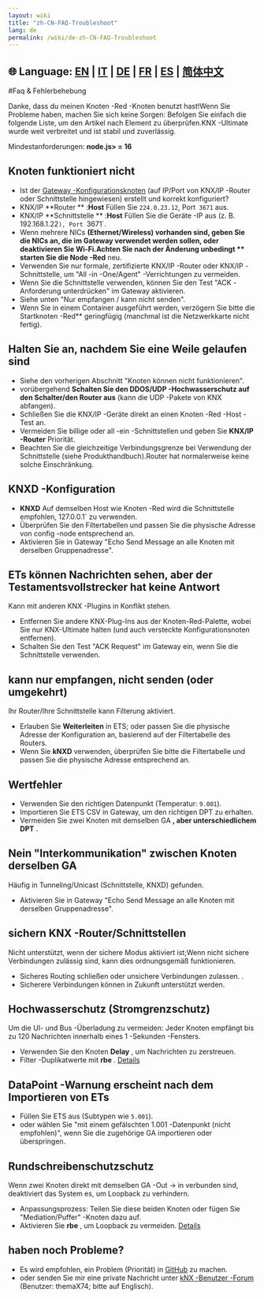 ```yaml
---
layout: wiki
title: "zh-CN-FAQ-Troubleshoot"
lang: de
permalink: /wiki/de-zh-CN-FAQ-Troubleshoot
---
```

🌐 Language: [EN](https://supergiovane.github.io/node-red-contrib-knx-ultimate/wiki/FAQ-Troubleshoot) | [IT](https://supergiovane.github.io/node-red-contrib-knx-ultimate/wiki/it-FAQ-Troubleshoot) | [DE](https://supergiovane.github.io/node-red-contrib-knx-ultimate/wiki/de-FAQ-Troubleshoot) | [FR](https://supergiovane.github.io/node-red-contrib-knx-ultimate/wiki/fr-FAQ-Troubleshoot) | [ES](https://supergiovane.github.io/node-red-contrib-knx-ultimate/wiki/es-FAQ-Troubleshoot) | [简体中文](https://supergiovane.github.io/node-red-contrib-knx-ultimate/wiki/zh-CN-FAQ-Troubleshoot)
---

#Faq & Fehlerbehebung

Danke, dass du meinen Knoten -Red -Knoten benutzt hast!Wenn Sie Probleme haben, machen Sie sich keine Sorgen: Befolgen Sie einfach die folgende Liste, um den Artikel nach Element zu überprüfen.KNX -Ultimate wurde weit verbreitet und ist stabil und zuverlässig.

Mindestanforderungen: **node.js> = 16**

## Knoten funktioniert nicht

- Ist der [Gateway -Konfigurationsknoten](/node-red-contrib-knx-ultimate/wiki/Gateway-configuration) (auf IP/Port von KNX/IP -Router oder Schnittstelle hingewiesen) erstellt und korrekt konfiguriert?
- KNX/IP **Router ** :**Host** Füllen Sie `224.0.23.12`, Port` 3671` aus.
- KNX/IP **Schnittstelle ** :**Host** Füllen Sie die Geräte -IP aus (z. B. 192.168.1.22`), Port `3671`.
- Wenn mehrere NICs **(Ethernet/Wireless) vorhanden sind, geben Sie die NICs an, die im Gateway verwendet werden sollen, oder deaktivieren Sie Wi-Fi.Achten Sie nach der Änderung unbedingt ** starten Sie die Node -Red** neu.
- Verwenden Sie nur formale, zertifizierte KNX/IP -Router oder KNX/IP -Schnittstelle, um "All -in -One/Agent" -Verrichtungen zu vermeiden.
- Wenn Sie die Schnittstelle verwenden, können Sie den Test "ACK -Anforderung unterdrücken" im Gateway aktivieren.
- Siehe unten "Nur empfangen / kann nicht senden".
- Wenn Sie in einem Container ausgeführt werden, verzögern Sie bitte die Startknoten -Red** geringfügig (manchmal ist die Netzwerkkarte nicht fertig).

## Halten Sie an, nachdem Sie eine Weile gelaufen sind

- Siehe den vorherigen Abschnitt "Knoten können nicht funktionieren".
- vorübergehend **Schalten Sie den DDOS/UDP -Hochwasserschutz auf den Schalter/den Router aus** (kann die UDP -Pakete von KNX abfangen).
- Schließen Sie die KNX/IP -Geräte direkt an einen Knoten -Red -Host -Test an.
- Vermeiden Sie billige oder all -ein -Schnittstellen und geben Sie **KNX/IP -Router** Priorität.
- Beachten Sie die gleichzeitige Verbindungsgrenze bei Verwendung der Schnittstelle (siehe Produkthandbuch).Router hat normalerweise keine solche Einschränkung.

## KNXD -Konfiguration

- **KNXD** Auf demselben Host wie Knoten -Red wird die Schnittstelle empfohlen, 127.0.0.1` zu verwenden.
- Überprüfen Sie den Filtertabellen und passen Sie die physische Adresse von config -node entsprechend an.
- Aktivieren Sie in Gateway "Echo Send Message an alle Knoten mit derselben Gruppenadresse".

## ETs können Nachrichten sehen, aber der Testamentsvollstrecker hat keine Antwort

Kann mit anderen KNX -Plugins in Konflikt stehen.

- Entfernen Sie andere KNX-Plug-Ins aus der Knoten-Red-Palette, wobei Sie nur KNX-Ultimate halten (und auch versteckte Konfigurationsnoten entfernen).
- Schalten Sie den Test "ACK Request" im Gateway ein, wenn Sie die Schnittstelle verwenden.

## kann nur empfangen, nicht senden (oder umgekehrt)

Ihr Router/Ihre Schnittstelle kann Filterung aktiviert.

- Erlauben Sie **Weiterleiten** in ETS; oder passen Sie die physische Adresse der Konfiguration an, basierend auf der Filtertabelle des Routers.
- Wenn Sie **kNXD** verwenden, überprüfen Sie bitte die Filtertabelle und passen Sie die physische Adresse entsprechend an.

## Wertfehler

- Verwenden Sie den richtigen Datenpunkt (Temperatur: `9.001`).
- Importieren Sie ETS CSV in Gateway, um den richtigen DPT zu erhalten.
- Vermeiden Sie zwei Knoten mit demselben GA **, aber unterschiedlichem DPT** .

## Nein "Interkommunikation" zwischen Knoten derselben GA

Häufig in Tunneling/Unicast (Schnittstelle, KNXD) gefunden.

- Aktivieren Sie in Gateway "Echo Send Message an alle Knoten mit derselben Gruppenadresse".

## sichern KNX -Router/Schnittstellen

Nicht unterstützt, wenn der sichere Modus aktiviert ist;Wenn nicht sichere Verbindungen zulässig sind, kann dies ordnungsgemäß funktionieren.

- Sicheres Routing schließen oder unsichere Verbindungen zulassen.
.
- Sicherere Verbindungen können in Zukunft unterstützt werden.

## Hochwasserschutz (Stromgrenzschutz)

Um die UI- und Bus -Überladung zu vermeiden: Jeder Knoten empfängt bis zu 120 Nachrichten innerhalb eines 1 -Sekunden -Fensters.

- Verwenden Sie den Knoten **Delay** , um Nachrichten zu zerstreuen.
- Filter -Duplikatwerte mit **rbe** .
[Details](/node-red-contrib-knx-ultimate/wiki/Protections)

## DataPoint -Warnung erscheint nach dem Importieren von ETs

- Füllen Sie ETS aus (Subtypen wie `5.001`).
- oder wählen Sie "mit einem gefälschten 1.001 -Datenpunkt (nicht empfohlen)", wenn Sie die zugehörige GA importieren oder überspringen.

## Rundschreibenschutzschutz

Wenn zwei Knoten direkt mit demselben GA -Out → in verbunden sind, deaktiviert das System es, um Loopback zu verhindern.

- Anpassungsprozess: Teilen Sie diese beiden Knoten oder fügen Sie "Mediation/Puffer" -Knoten dazu auf.
- Aktivieren Sie **rbe** , um Loopback zu vermeiden.
[Details](/node-red-contrib-knx-ultimate/wiki/Protections)

## haben noch Probleme?

- Es wird empfohlen, ein Problem (Priorität) in [GitHub](https://github.com/Supergiovane/node-red-contrib-knx-ultimate/issues) zu machen.
- oder senden Sie mir eine private Nachricht unter [kNX -Benutzer -Forum](https://knx-user-forum.de) (Benutzer: themaX74; bitte auf Englisch).
